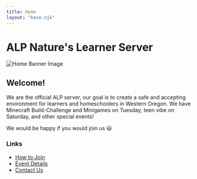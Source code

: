 ```yaml
---
title: Home
layout: "base.njk"
---
```


# ALP Nature's Learner Server

<img src="/images/home-image.png" alt="Home Banner Image" class="center-fit">

## Welcome! 

We are the official ALP server, our goal is to create a safe and accepting environment for learners and homeschoolers in Western Oregon.
We have Minecraft Build-Challenge and Minigames on Tuesday, teen vibe on Saturday, and other special events!

We would be happy if you would join us 😃

### Links
- [How to Join](../how-to-join)
- [Event Details](../event-details)
- [Contact Us](../contact-us)

